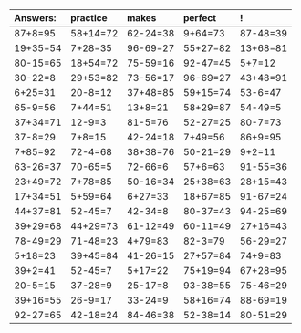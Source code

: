 | Answers: | practice | makes | perfect | ! |
| :--- | :--- | :--- | :--- | :--- |
| 87+8=95 | 58+14=72 | 62-24=38 | 9+64=73 | 87-48=39 | 
| 19+35=54 | 7+28=35 | 96-69=27 | 55+27=82 | 13+68=81 | 
| 80-15=65 | 18+54=72 | 75-59=16 | 92-47=45 | 5+7=12 | 
| 30-22=8 | 29+53=82 | 73-56=17 | 96-69=27 | 43+48=91 | 
| 6+25=31 | 20-8=12 | 37+48=85 | 59+15=74 | 53-6=47 | 
| 65-9=56 | 7+44=51 | 13+8=21 | 58+29=87 | 54-49=5 | 
| 37+34=71 | 12-9=3 | 81-5=76 | 52-27=25 | 80-7=73 | 
| 37-8=29 | 7+8=15 | 42-24=18 | 7+49=56 | 86+9=95 | 
| 7+85=92 | 72-4=68 | 38+38=76 | 50-21=29 | 9+2=11 | 
| 63-26=37 | 70-65=5 | 72-66=6 | 57+6=63 | 91-55=36 | 
| 23+49=72 | 7+78=85 | 50-16=34 | 25+38=63 | 28+15=43 | 
| 17+34=51 | 5+59=64 | 6+27=33 | 18+67=85 | 91-67=24 | 
| 44+37=81 | 52-45=7 | 42-34=8 | 80-37=43 | 94-25=69 | 
| 39+29=68 | 44+29=73 | 61-12=49 | 60-11=49 | 27+16=43 | 
| 78-49=29 | 71-48=23 | 4+79=83 | 82-3=79 | 56-29=27 | 
| 5+18=23 | 39+45=84 | 41-26=15 | 27+57=84 | 74+9=83 | 
| 39+2=41 | 52-45=7 | 5+17=22 | 75+19=94 | 67+28=95 | 
| 20-5=15 | 37-28=9 | 25-17=8 | 93-38=55 | 75-46=29 | 
| 39+16=55 | 26-9=17 | 33-24=9 | 58+16=74 | 88-69=19 | 
| 92-27=65 | 42-18=24 | 84-46=38 | 52-38=14 | 80-51=29 | 
